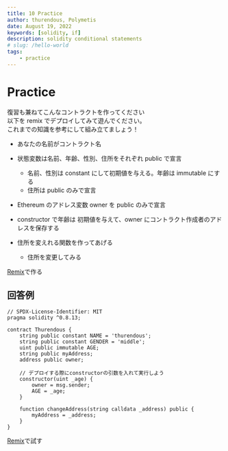 ```yaml
---
title: 10 Practice
author: thurendous, Polymetis
date: August 19, 2022
keywords: [solidity, if]
description: solidity conditional statements
# slug: /hello-world
tags:
    - practice
---
```


# Practice

復習も兼ねてこんなコントラクトを作ってください  
以下を remix でデプロイしてみて遊んでください。  
これまでの知識を参考にして組み立てましょう！

-   あなたの名前がコントラクト名
-   状態変数は名前、年齢、性別、住所をそれぞれ public で宣言
    -   名前、性別は constant にして初期値を与える。年齢は immutable にする
    -   住所は public のみで宣言
-   Ethereum のアドレス変数 owner を public のみで宣言
-   constructor で年齢は 初期値を与えて、owner にコントラクト作成者のアドレスを保存する
-   住所を変えれる関数を作ってあげる

    -   住所を変更してみる

[Remix](https://remix.ethereum.org/)で作る

## 回答例

```solidity
// SPDX-License-Identifier: MIT
pragma solidity ^0.8.13;

contract Thurendous {
    string public constant NAME = 'thurendous';
    string public constant GENDER = 'middle';
    uint public immutable AGE;
    string public myAddress;
    address public owner;

    // デプロイする際にconstructorの引数を入れて実行しよう
    constructor(uint _age) {
        owner = msg.sender;
        AGE = _age;
    }

    function changeAddress(string calldata _address) public {
        myAddress = _address;
    }
}
```

[Remix](https://remix.ethereum.org/)で試す
